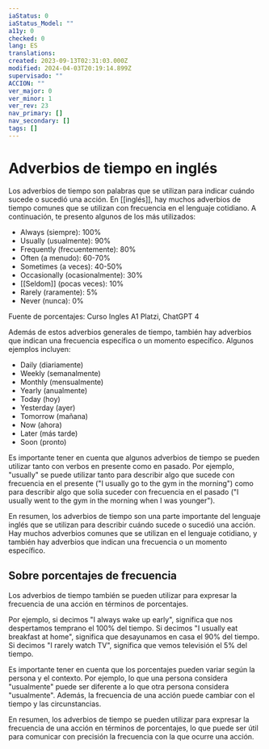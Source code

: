 ```yaml
---
iaStatus: 0
iaStatus_Model: ""
a11y: 0
checked: 0
lang: ES
translations: 
created: 2023-09-13T02:31:03.000Z
modified: 2024-04-03T20:19:14.899Z
supervisado: ""
ACCION: ""
ver_major: 0
ver_minor: 1
ver_rev: 23
nav_primary: []
nav_secondary: []
tags: []
---
```

# Adverbios de tiempo en inglés

Los adverbios de tiempo son palabras que se utilizan para indicar cuándo sucede o sucedió una acción. En [[inglés]], hay muchos adverbios de tiempo comunes que se utilizan con frecuencia en el lenguaje cotidiano. A continuación, te presento algunos de los más utilizados:

-    Always (siempre): 100%
-   Usually (usualmente): 90%
-   Frequently (frecuentemente): 80%
-   Often (a menudo): 60-70%
-   Sometimes (a veces): 40-50%
-   Occasionally (ocasionalmente): 30%
-   [[Seldom]] (pocas veces): 10%
-   Rarely (raramente): 5%
-   Never (nunca): 0%

Fuente de porcentajes: Curso Ingles A1 Platzi, ChatGPT 4

Además de estos adverbios generales de tiempo, también hay adverbios que indican una frecuencia específica o un momento específico. Algunos ejemplos incluyen:

-   Daily (diariamente)
-   Weekly (semanalmente)
-   Monthly (mensualmente)
-   Yearly (anualmente)
-   Today (hoy)
-   Yesterday (ayer)
-   Tomorrow (mañana)
-   Now (ahora)
-   Later (más tarde)
-   Soon (pronto)

Es importante tener en cuenta que algunos adverbios de tiempo se pueden utilizar tanto con verbos en presente como en pasado. Por ejemplo, "usually" se puede utilizar tanto para describir algo que sucede con frecuencia en el presente ("I usually go to the gym in the morning") como para describir algo que solía suceder con frecuencia en el pasado ("I usually went to the gym in the morning when I was younger").

En resumen, los adverbios de tiempo son una parte importante del lenguaje inglés que se utilizan para describir cuándo sucede o sucedió una acción. Hay muchos adverbios comunes que se utilizan en el lenguaje cotidiano, y también hay adverbios que indican una frecuencia o un momento específico.

## Sobre porcentajes de frecuencia

Los adverbios de tiempo también se pueden utilizar para expresar la frecuencia de una acción en términos de porcentajes. 

Por ejemplo, si decimos "I always wake up early", significa que nos despertamos temprano el 100% del tiempo. Si decimos "I usually eat breakfast at home", significa que desayunamos en casa el 90% del tiempo. Si decimos "I rarely watch TV", significa que vemos televisión el 5% del tiempo.

Es importante tener en cuenta que los porcentajes pueden variar según la persona y el contexto. Por ejemplo, lo que una persona considera "usualmente" puede ser diferente a lo que otra persona considera "usualmente". Además, la frecuencia de una acción puede cambiar con el tiempo y las circunstancias.

En resumen, los adverbios de tiempo se pueden utilizar para expresar la frecuencia de una acción en términos de porcentajes, lo que puede ser útil para comunicar con precisión la frecuencia con la que ocurre una acción.